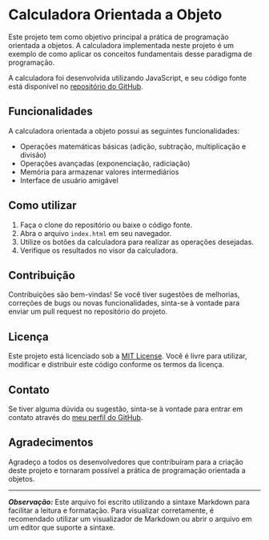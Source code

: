 # Calculadora Orientada a Objeto

Este projeto tem como objetivo principal a prática de programação orientada a objetos. A calculadora implementada neste projeto é um exemplo de como aplicar os conceitos fundamentais desse paradigma de programação.

A calculadora foi desenvolvida utilizando JavaScript, e seu código fonte está disponível no [repositório do GitHub](https://leonardo-l-cunha.github.io/Calculadora-orientada-a-objeto/).

## Funcionalidades

A calculadora orientada a objeto possui as seguintes funcionalidades:

- Operações matemáticas básicas (adição, subtração, multiplicação e divisão)
- Operações avançadas (exponenciação, radiciação)
- Memória para armazenar valores intermediários
- Interface de usuário amigável

## Como utilizar

1. Faça o clone do repositório ou baixe o código fonte.
2. Abra o arquivo `index.html` em seu navegador.
3. Utilize os botões da calculadora para realizar as operações desejadas.
4. Verifique os resultados no visor da calculadora.

## Contribuição

Contribuições são bem-vindas! Se você tiver sugestões de melhorias, correções de bugs ou novas funcionalidades, sinta-se à vontade para enviar um pull request no repositório do projeto.

## Licença

Este projeto está licenciado sob a [MIT License](https://opensource.org/licenses/MIT). Você é livre para utilizar, modificar e distribuir este código conforme os termos da licença.

## Contato

Se tiver alguma dúvida ou sugestão, sinta-se à vontade para entrar em contato através do [meu perfil do GitHub](https://github.com/leonardo-l-cunha).

## Agradecimentos

Agradeço a todos os desenvolvedores que contribuíram para a criação deste projeto e tornaram possível a prática de programação orientada a objetos.

---

_**Observação:**_ Este arquivo foi escrito utilizando a sintaxe Markdown para facilitar a leitura e formatação. Para visualizar corretamente, é recomendado utilizar um visualizador de Markdown ou abrir o arquivo em um editor que suporte a sintaxe.
